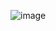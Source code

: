 ![image](https://github.com/Hybiu69/AV_SOMATIVA_LUCAS-E./assets/90871939/13d9092b-d828-4bab-86ff-31062bb203da)

